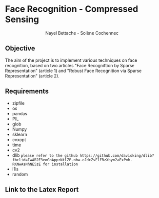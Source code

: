 # Face Recognition  -  Compressed Sensing

<center> Nayel Bettache - Solène Cochennec </center> 

## Objective

The aim of the project is to implement various techniques on face recognition, based on two articles "Face Recogniftion by Sparse Representation" (article 1) and "Robust Face Recognition via Sparse Representation" (article 2). 



## Requirements 

- zipfile
- os 
- pandas 
- PIL
- glob 
- Numpy
- sklearn 
- cvxopt
- time
- cv2
- dlib
``please refer to the github https://github.com/davisking/dlib?fbclid=IwAR2E3eoGhApprNtlZP-nhw-cJdcZvElFRzXbym2aExPmh-RKNwAsNhNE5zE for installation ``
- l1ls
- random


## Link to the Latex Report

